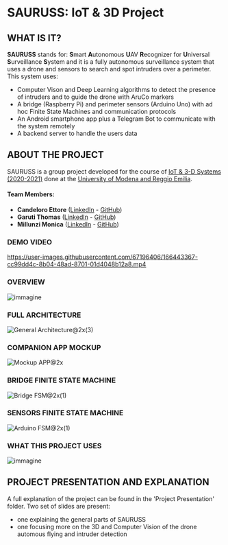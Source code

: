 # SAURUSS: IoT & 3D Project

## WHAT IS IT?
**SAURUSS** stands for: **S**mart **A**utonomous **U**AV **R**ecognizer for **U**niversal **S**urveillance **S**ystem and it is a fully autonomous surveillance system that uses a drone and sensors to search and spot intruders over a perimeter.
This system uses:
- Computer Vison and Deep Learning algorithms to detect the presence of intruders and to guide the drone with AruCo markers
- A bridge (Raspberry Pi) and perimeter sensors (Arduino Uno) with ad hoc Finite State Machines and communication protocols
- An Android smartphone app plus a Telegram Bot to communicate with the system remotely
- A backend server to handle the users data
## ABOUT THE PROJECT
SAURUSS is a group project developed for the course of [IoT & 3-D Systems (2020-2021)](https://offertaformativa.unimore.it/corso/insegnamento?cds_cod=20-262&aa_ord_id=2009&pds_cod=20-262-2&aa_off_id=2020&lang=ita&ad_cod=IIM-63&aa_corso=1&fac_id=10005&coorte=2020&anno_corrente=2022&durata=2) done at the [University of Modena and Reggio Emilia](https://www.ingmo.unimore.it/site/en/home.html).
#### Team Members:
- **Candeloro Ettore** ([LinkedIn](https://www.linkedin.com/in/ettore-candeloro-900081162/) - [GitHub](https://github.com/e-candeloro))
- **Garuti Thomas** ([LinkedIn](https://www.linkedin.com/in/thomas-garuti-135649196/) - [GitHub](https://github.com/Thomas-Garuti))
- **Millunzi Monica** ([LinkedIn](https://www.linkedin.com/in/monica-millunzi-1b70411b1/) - [GitHub](https://github.com/monnieka))
### DEMO VIDEO
https://user-images.githubusercontent.com/67196406/166443367-cc99dd4c-8b04-48ad-8701-01d4048b12a8.mp4
### OVERVIEW
![immagine](https://user-images.githubusercontent.com/67196406/166440670-5df8d9de-0e7b-4c6c-b7ed-d3a906639d62.png)

### FULL ARCHITECTURE
![General Architecture@2x(3)](https://user-images.githubusercontent.com/67196406/166441082-ca84c2bb-ade5-4f22-b58d-4cb7b1fb2a07.png)

### COMPANION APP MOCKUP
![Mockup APP@2x](https://user-images.githubusercontent.com/67196406/166441584-ea44e07b-5d4e-48e7-9d51-3075f1857a11.png)

### BRIDGE FINITE STATE MACHINE
![Bridge FSM@2x(1)](https://user-images.githubusercontent.com/67196406/166441379-1aae2645-e902-43d0-8fbf-e0be87f9716d.png)

### SENSORS FINITE STATE MACHINE
![Arduino FSM@2x(1)](https://user-images.githubusercontent.com/67196406/166441372-be617bb8-eba4-4ac1-85f0-196dab1dc9c9.png)

### WHAT THIS PROJECT USES
![immagine](https://user-images.githubusercontent.com/67196406/166442157-9cd6fbf3-04e4-4aef-8099-2a57eaa0ec34.png)

## PROJECT PRESENTATION AND EXPLANATION
A full explanation of the project can be found in the 'Project Presentation' folder.
Two set of slides are present:
- one explaining the general parts of SAURUSS
- one focusing more on the 3D and Computer Vision of the drone automous flying and intruder detection
